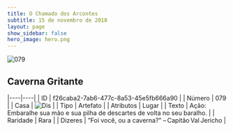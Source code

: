 ```yaml
---
title: O Chamado dos Arcontes
subtitle: 15 de novembro de 2018
layout: page
show_sidebar: false
hero_image: hero.png
---
```


![079](https://cdn.keyforgegame.com/media/card_front/pt/341_079_WQCG263H8RWW_pt.png)

## Caverna Gritante

|----|----|
| ID | f26caba2-7ab6-477c-8a53-45e5fb666a90 |
| Número | 079 |
| Casa | ![Dis](https://archonarcana.com/images/thumb/e/e8/Dis.png/22px-Dis.png "Dis") |
| Tipo | Artefato |
| Atributos | Lugar |
| Texto | Ação: Embaralhe sua mão e sua pilha de descartes de volta no seu baralho. |
| Raridade | Rara |
| Dizeres | ”Foi você, ou a caverna?” – Capitão Val Jericho |
